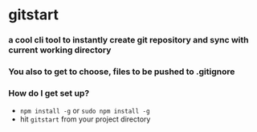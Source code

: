 # gitstart #

### a cool cli tool to instantly create git repository and sync with current working directory ###
### You also to get to choose, files to be pushed to .gitignore ###


### How do I get set up? ###

* ```npm install -g``` or ```sudo npm install -g```
* hit ```gitstart``` from your project directory

